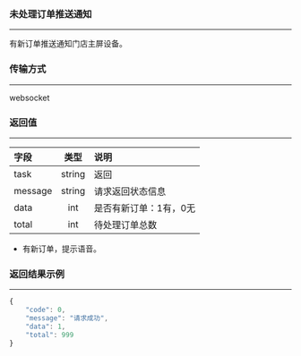 ### 未处理订单推送通知

---

有新订单推送通知门店主屏设备。

### 传输方式

---

websocket

### 返回值

---

| 字段 | 类型 | 说明 |
| :--- | :---: | :--- |
| task | string | 返回 |
| message | string | 请求返回状态信息 |
| data | int | 是否有新订单：1有，0无 |
| total | int | 待处理订单总数 |

* 有新订单，提示语音。

### 返回结果示例

---

```js
{
    "code": 0,
    "message": "请求成功",
    "data": 1,
    "total": 999
}
```



